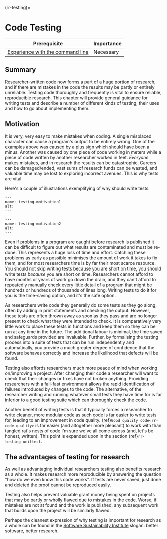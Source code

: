 (rr-testing)=
# Code Testing

| Prerequisite | Importance |
| -------------|------------|
| [Experience with the command line](https://programminghistorian.org/en/lessons/intro-to-bash) | Necessary |

## Summary

Researcher-written code now forms a part of a huge portion of research, and if there are mistakes in the code the results may be partly or entirely unreliable.
Testing code thoroughly and frequently is vital to ensure reliable, reproducible research.
This chapter will provide general guidance for writing tests and describe a number of different kinds of testing, their uses and how to go about implementing them.

## Motivation

It is very, very easy to make mistakes when coding.
A single misplaced character can cause a program's output to be entirely wrong.
One of the examples above was caused by a plus sign which should have been a minus.
Another was caused by one piece of code working in meters while a piece of code written by another researcher worked in feet.
*Everyone* makes mistakes, and in research the results can be catastrophic.
Careers can be damaged/ended, vast sums of research funds can be wasted, and valuable time may be lost to exploring incorrect avenues. This is why tests are vital.

Here's a couple of illustrations exemplifying of why should write tests:

```{figure}  ../figures/testing-motivation1.*
---
name: testing-motivation1
alt:
---
```

```{figure}  ../figures/testing-motivation2.*
---
name: testing-motivation2
alt:
---
```

Even if problems in a program are caught before research is published it can be difficult to figure out what results are contaminated and must be re-done.
This represents a huge loss of time and effort.
Catching these problems as early as possible minimises the amount of work it takes to fix them, and for most researchers time is by far their most scarce resource.
You should not skip writing tests because you are short on time, you should write tests *because* you are short on time.
Researchers cannot afford to have months or years of work go down the drain, and they can't afford to repeatedly manually check every little detail of a program that might be hundreds or hundreds of thousands of lines long.
Writing tests to do it for you is the time-saving option, and it's the safe option.

As researchers write code they generally do some tests as they go along, often by adding in print statements and checking the output.
However, these tests are often thrown away as soon as they pass and are no longer present to check what they were intended to check.
It is comparatively very little work to place these tests in functions and keep them so they can be run at any time in the future.
The additional labour is minimal, the time saved and safeguards provided are invaluable.
Further, by formalising the testing process into a suite of tests that can be run independently and automatically, you provide a much greater degree of confidence that the software behaves correctly and increase the likelihood that defects will be found.

Testing also affords researchers much more peace of mind when working on/improving a project.
After changing their code a researcher will want to check that their changes or fixes have not broken anything.
Providing researchers with a fail-fast environment allows the rapid identification of failures introduced by changes to the code.
The alternative, of the researcher writing and running whatever small tests they have time for is far inferior to a good testing suite which can thoroughly check the code.

Another benefit of writing tests is that it typically forces a researcher to write cleaner, more modular code as such code is far easier to write tests for, leading to an improvement in code quality.
{ref}`Good quality code<rr-code-quality>` is far easier (and altogether more pleasant) to work with than tangled rat's nests of code I'm sure we've all come across (and, let's be honest, written). This point is expanded upon in the section {ref}`rr-testing-unittest`.

## The advantages of testing for research

As well as advantaging individual researchers testing also benefits research as a whole.
It makes research more reproducible by answering the question "how do we even know this code works".
If tests are never saved, just done and deleted the proof cannot be reproduced easily.

Testing also helps prevent valuable grant money being spent on projects that may be partly or wholly flawed due to mistakes in the code.
Worse, if mistakes are not at found and the work is published, any subsequent work that builds upon the project will be similarly flawed.

Perhaps the cleanest expression of why testing is important for research as a whole can be found in the [Software Sustainability Institute](https://www.software.ac.uk/) slogan: better software, better research.
